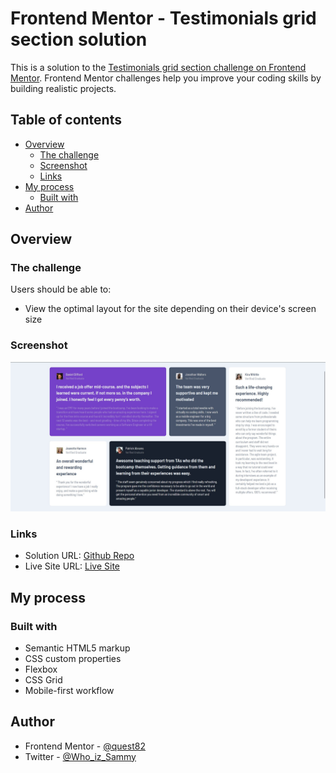 # Frontend Mentor - Testimonials grid section solution

This is a solution to the [Testimonials grid section challenge on Frontend Mentor](https://www.frontendmentor.io/challenges/testimonials-grid-section-Nnw6J7Un7). Frontend Mentor challenges help you improve your coding skills by building realistic projects.

## Table of contents

- [Overview](#overview)
  - [The challenge](#the-challenge)
  - [Screenshot](#screenshot)
  - [Links](#links)
- [My process](#my-process)
  - [Built with](#built-with)
- [Author](#author)


## Overview

### The challenge

Users should be able to:

- View the optimal layout for the site depending on their device's screen size

### Screenshot

![Screenshot](./screenshot.jpg)

### Links

- Solution URL: [Github Repo](https://github.com/quest82/frontend_mentor_projects/tree/main/Testimonials_Grid_Section_Main)
- Live Site URL: [Live Site](https://chimerical-snickerdoodle-0186cf.netlify.app/)

## My process

### Built with

- Semantic HTML5 markup
- CSS custom properties
- Flexbox
- CSS Grid
- Mobile-first workflow

## Author

- Frontend Mentor - [@quest82](https://www.frontendmentor.io/profile/quest82)
- Twitter - [@Who_iz_Sammy](https://x.com/Who_iz_Sammy)
